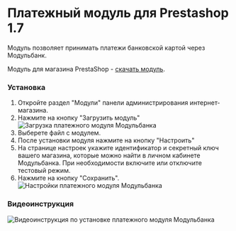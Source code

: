 # Платежный модуль для Prestashop 1.7

Модуль позволяет принимать платежи банковской картой через Модульбанк.

Модуль для магазина PrestaShop - [скачать модуль](https://github.com/modulbank-pay/modulbank-prestashop/releases/download/1.3/modulbank_1.3.zip).

### Установка

1. Откройте раздел "Модули" панели администрирования интернет-магазина.
2. Нажмите на кнопку "Загрузить модуль"
![Загрузка платежного модуля Модульбанка](https://modulbank-pay.github.io/screenshots/prestashop17/module-upload.png)
3. Выберете файл с модулем.
4. После установки модуля нажмите на кнопку "Настроить"
5. На странице настроек укажите идентификатор и секретный ключ вашего магазина, которые можно найти в личном кабинете Модульбанка. При необходимости включите или отключите тестовый режим.
6. Нажмите на кнопку "Сохранить".
![Настройки платежного модуля Модульбанка](https://modulbank-pay.github.io/screenshots/prestashop17/settings.png)

### Видеоинструкция

![Видеоинструкция по установке платежного модуля Модульбанка](https://modulbank-pay.github.io/screenshots/prestashop17/screencast.gif) 
